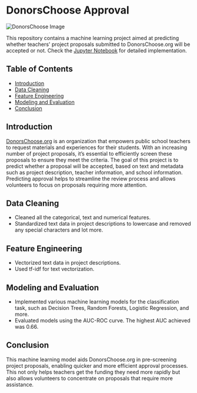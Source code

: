 # DonorsChoose Approval

![DonorsChoose Image](https://blog.tcea.org/wp-content/uploads/2017/06/Donors_choose_700-1.jpg)

This repository contains a machine learning project aimed at predicting whether teachers' project proposals submitted to DonorsChoose.org will be accepted or not. Check the [Jupyter Notebook](https://github.com/mudit-mishra8/donors-choose/blob/main/Donors%20choose%20project.ipynb) for detailed implementation.

## Table of Contents
- [Introduction](#introduction)
- [Data Cleaning](#data-cleaning)
- [Feature Engineering](#feature-engineering)
- [Modeling and Evaluation](#modeling-and-evaluation)
- [Conclusion](#conclusion)

## Introduction
[DonorsChoose.org](https://www.donorschoose.org/) is an organization that empowers public school teachers to request materials and experiences for their students. With an increasing number of project proposals, it’s essential to efficiently screen these proposals to ensure they meet the criteria. The goal of this project is to predict whether a proposal will be accepted, based on text and metadata such as project description, teacher information, and school information. Predicting approval helps to streamline the review process and allows volunteers to focus on proposals requiring more attention.

## Data Cleaning
- Cleaned all the categorical, text and numerical features.
- Standardized text data in project descriptions to lowercase and removed any special characters and lot more.

## Feature Engineering
- Vectorized text data in project descriptions.
- Used tf-idf for text vectorization.

## Modeling and Evaluation
- Implemented various machine learning models for the classification task, such as Decision Trees, Random Forests, Logistic Regression, and more.
- Evaluated models using the AUC-ROC curve. The highest AUC achieved was 0.66. 

## Conclusion
This machine learning model aids DonorsChoose.org in pre-screening project proposals, enabling quicker and more efficient approval processes. This not only helps teachers get the funding they need more rapidly but also allows volunteers to concentrate on proposals that require more assistance.


